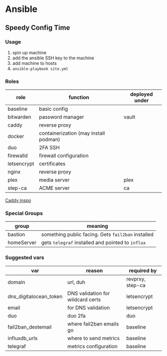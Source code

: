 # Ansible

## Speedy Config Time

### Usage

1. spin up machine
2. add the ansible SSH key to the machine
3. add machine to hosts
4. `ansible-playbook site.yml`

### Roles

| role        | function                              | deployed under |
|-------------|---------------------------------------|----------------|
| baseline    | basic config                          |                |
| bitwarden   | password manager                      | vault          |
| caddy       | reverse proxy                         |                |
| docker      | containerization (may install podman) |                |
| duo         | 2FA SSH                               |                |
| firewalld   | firewall configuration                |                |
| letsencrypt | certificates                          |                |
| nginx       | reverse proxy                         |                |
| plex        | media server                          | plex           |
| step-ca     | ACME server                           | ca             |

[Caddy inspo](https://github.com/aeolyus/homelab)

### Special Groups

| group      | meaning                                          |
|------------|--------------------------------------------------|
| bastion    | something public facing. Gets `fail2ban` installed |
| homeServer | gets `telegraf` installed and pointed to `influx`    |

### Suggested vars

| var                    | reason                            | required by      |
|------------------------|-----------------------------------|------------------|
| domain                 | url, duh                          | revprxy, step-ca |
| dns_digitalocean_token | DNS validation for wildcard certs | letsencrypt      |
| email                  | for DNS validation                | letsencrypt      |
| duo                    | duo 2fa                           | duo              |
| fail2ban_destemail     | where fail2ban emails go          | baseline         |
| influxdb_urls          | where to send metrics             | baseline         |
| telegraf               | metrics configuration             | baseline         |
